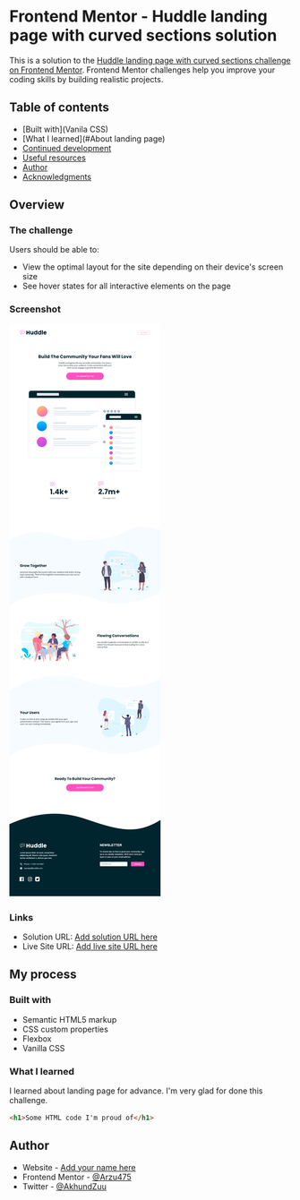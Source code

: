 # Frontend Mentor - Huddle landing page with curved sections solution

This is a solution to the [Huddle landing page with curved sections challenge on Frontend Mentor](https://www.frontendmentor.io/challenges/huddle-landing-page-with-curved-sections-5ca5ecd01e82137ec91a50f2). Frontend Mentor challenges help you improve your coding skills by building realistic projects. 

## Table of contents
  - [Built with](Vanila CSS)
  - [What I learned](#About landing page)
  - [Continued development](#continued-development)
  - [Useful resources](#w3schools)
- [Author](#Arzu475)
- [Acknowledgments](#acknowledgments)


## Overview

### The challenge

Users should be able to:

- View the optimal layout for the site depending on their device's screen size
- See hover states for all interactive elements on the page

### Screenshot

![](./Screenshots/Frontend-Mentor-Huddle-landing-page-with-curved-sections.png)


### Links

- Solution URL: [Add solution URL here](https://your-solution-url.com)
- Live Site URL: [Add live site URL here](https://your-live-site-url.com)

## My process

### Built with

- Semantic HTML5 markup
- CSS custom properties
- Flexbox
- Vanilla CSS


### What I learned

I learned about landing page for advance. I'm very glad for done this challenge.

```html
<h1>Some HTML code I'm proud of</h1>
```

## Author

- Website - [Add your name here](https://www.your-site.com)
- Frontend Mentor - [@Arzu475](https://www.frontendmentor.io/profile/yourusername)
- Twitter - [@AkhundZuu](https://www.twitter.com/Akhund_Zuu)

